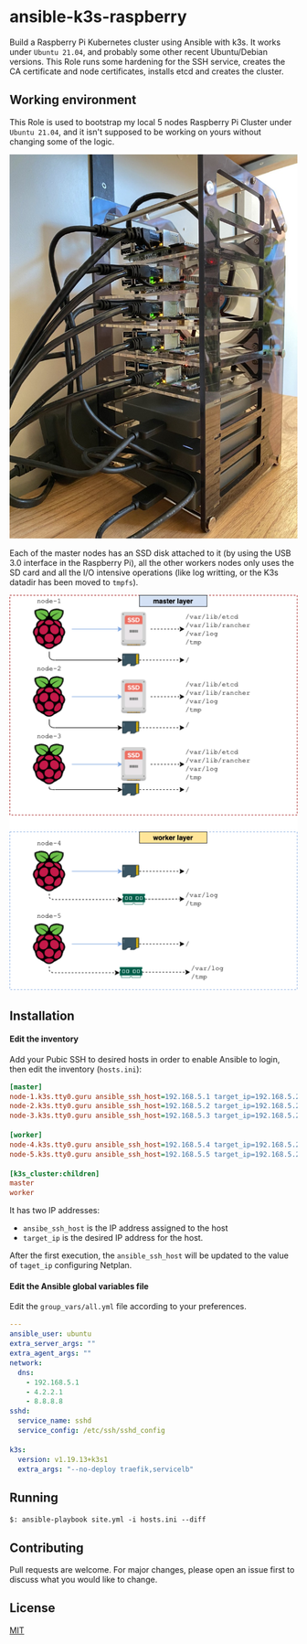 # ansible-k3s-raspberry

Build a Raspberry Pi Kubernetes cluster using Ansible with k3s. It works under `Ubuntu 21.04`, and probably some other recent Ubuntu/Debian versions.
This Role runs some hardening for the SSH service, creates the CA certificate and node certificates, installs etcd and creates the cluster.

## Working environment

This Role is used to bootstrap my local 5 nodes Raspberry Pi Cluster under `Ubuntu 21.04`, and it isn't supposed to be working on yours without changing some of the logic.

![Raspberry Pi](./img/cluster-1.jpeg)

Each of the master nodes has an SSD disk attached to it (by using the USB 3.0 interface in the Raspberry Pi), all the other workers nodes only uses the SD card and all the I/O intensive operations (like log writting, or the K3s datadir has been moved to `tmpfs`).

![Diagram](./img/diagram.png)

## Installation

#### Edit the inventory

Add your Pubic SSH to desired hosts in order to enable Ansible to login, then edit the inventory (`hosts.ini`):

```ini
[master]
node-1.k3s.tty0.guru ansible_ssh_host=192.168.5.1 target_ip=192.168.5.201/24
node-2.k3s.tty0.guru ansible_ssh_host=192.168.5.2 target_ip=192.168.5.202/24
node-3.k3s.tty0.guru ansible_ssh_host=192.168.5.3 target_ip=192.168.5.203/24

[worker]
node-4.k3s.tty0.guru ansible_ssh_host=192.168.5.4 target_ip=192.168.5.204/24
node-5.k3s.tty0.guru ansible_ssh_host=192.168.5.5 target_ip=192.168.5.205/24

[k3s_cluster:children]
master
worker
```
It has two IP addresses:
* `ansibe_ssh_host` is the IP address assigned to the host
* `target_ip` is the desired IP address for the host.

After the first execution, the `ansible_ssh_host` will be updated to the value of `taget_ip` configuring Netplan.

#### Edit the Ansible global variables file

Edit the `group_vars/all.yml` file according to your preferences.

```yaml
---
ansible_user: ubuntu
extra_server_args: ""
extra_agent_args: ""
network:
  dns:
    - 192.168.5.1
    - 4.2.2.1
    - 8.8.8.8
sshd:
  service_name: sshd
  service_config: /etc/ssh/sshd_config

k3s:
  version: v1.19.13+k3s1
  extra_args: "--no-deploy traefik,servicelb"
```
## Running

```shell
$: ansible-playbook site.yml -i hosts.ini --diff
```

## Contributing
Pull requests are welcome. For major changes, please open an issue first to discuss what you would like to change.

## License
[MIT](https://choosealicense.com/licenses/mit/)
